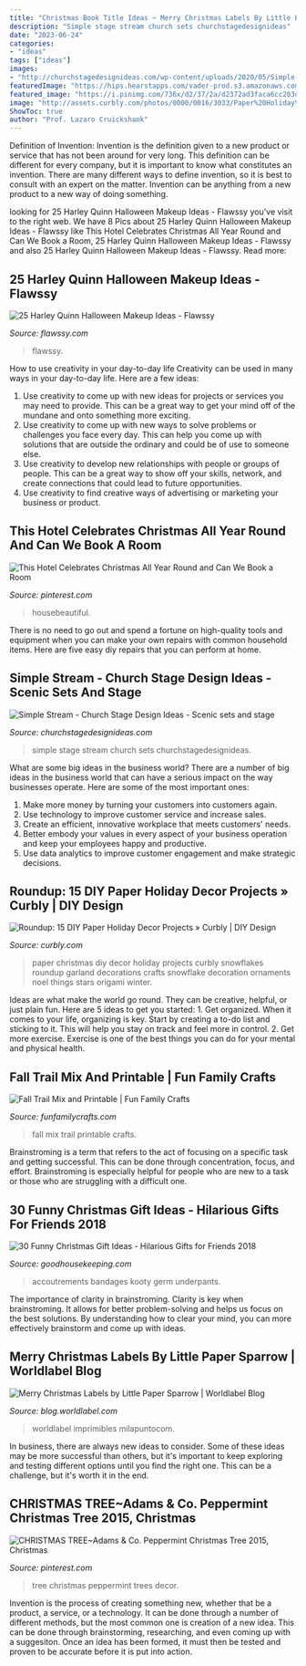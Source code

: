 ```yaml
---
title: "Christmas Book Title Ideas ~ Merry Christmas Labels By Little Paper Sparrow"
description: "Simple stage stream church sets churchstagedesignideas"
date: "2023-06-24"
categories:
- "ideas"
tags: ["ideas"]
images:
- "http://churchstagedesignideas.com/wp-content/uploads/2020/05/Simple-Stream-Stage-Design.jpg"
featuredImage: "https://hips.hearstapps.com/vader-prod.s3.amazonaws.com/1536614042-publictoilet-1536614018.jpg?crop=1xw:1xh;center,top&amp;resize=480:*"
featured_image: "https://i.pinimg.com/736x/d2/37/2a/d2372ad3faca6cc203d31cfff6360f15.jpg"
image: "http://assets.curbly.com/photos/0000/0016/3033/Paper%20Holiday%20Decor3_large_jpg.jpg?1355200799"
ShowToc: true
author: "Prof. Lazaro Cruickshank"
---
```



Definition of Invention:
Invention is the definition given to a new product or service that has not been around for very long. This definition can be different for every company, but it is important to know what constitutes an invention. There are many different ways to define invention, so it is best to consult with an expert on the matter. Invention can be anything from a new product to a new way of doing something.

	

		
looking for 25 Harley Quinn Halloween Makeup Ideas - Flawssy you've visit to the right web. We have 8 Pics about 25 Harley Quinn Halloween Makeup Ideas - Flawssy like This Hotel Celebrates Christmas All Year Round and Can We Book a Room, 25 Harley Quinn Halloween Makeup Ideas - Flawssy and also 25 Harley Quinn Halloween Makeup Ideas - Flawssy. Read more:
		
    
## 25 Harley Quinn Halloween Makeup Ideas - Flawssy

<img loading=lazy src="https://www.flawssy.com/wp-content/uploads/2016/05/new_age_harley_quinn_.jpg" onerror="this.onerror=null;this.src='https://tse1.mm.bing.net/th?id=OIP.0DVGIVdjlbvxQLAVtTJCgwHaLB&amp;pid=15.1';" alt="25 Harley Quinn Halloween Makeup Ideas - Flawssy">

_Source: flawssy.com_

>flawssy. 

	

How to use creativity in your day-to-day life
Creativity can be used in many ways in your day-to-day life. Here are a few ideas: 
1. Use creativity to come up with new ideas for projects or services you may need to provide. This can be a great way to get your mind off of the mundane and onto something more exciting. 
2. Use creativity to come up with new ways to solve problems or challenges you face every day. This can help you come up with solutions that are outside the ordinary and could be of use to someone else. 
3. Use creativity to develop new relationships with people or groups of people. This can be a great way to show off your skills, network, and create connections that could lead to future opportunities. 
4. Use creativity to find creative ways of advertising or marketing your business or product.

    
## This Hotel Celebrates Christmas All Year Round And Can We Book A Room

<img loading=lazy src="https://i.pinimg.com/736x/d2/37/2a/d2372ad3faca6cc203d31cfff6360f15.jpg" onerror="this.onerror=null;this.src='https://tse4.mm.bing.net/th?id=OIP.GWDUj-SQcSHGMNYdVwssuQHaLH&amp;pid=15.1';" alt="This Hotel Celebrates Christmas All Year Round and Can We Book a Room">

_Source: pinterest.com_

>housebeautiful. 

	

There is no need to go out and spend a fortune on high-quality tools and equipment when you can make your own repairs with common household items. Here are five easy diy repairs that you can perform at home.

    
## Simple Stream - Church Stage Design Ideas - Scenic Sets And Stage

<img loading=lazy src="http://churchstagedesignideas.com/wp-content/uploads/2020/05/Simple-Stream-Stage-Design.jpg" onerror="this.onerror=null;this.src='https://tse4.mm.bing.net/th?id=OIP.OAeGnC_o-zpdTlAKbTv1XwHaDv&amp;pid=15.1';" alt="Simple Stream - Church Stage Design Ideas - Scenic sets and stage">

_Source: churchstagedesignideas.com_

>simple stage stream church sets churchstagedesignideas. 

	

What are some big ideas in the business world?
There are a number of big ideas in the business world that can have a serious impact on the way businesses operate. Here are some of the most important ones: 
1. Make more money by turning your customers into customers again.
2. Use technology to improve customer service and increase sales.
3. Create an efficient, innovative workplace that meets customers' needs.
4. Better embody your values in every aspect of your business operation and keep your employees happy and productive.
5. Use data analytics to improve customer engagement and make strategic decisions.

    
## Roundup: 15 DIY Paper Holiday Decor Projects » Curbly | DIY Design

<img loading=lazy src="http://assets.curbly.com/photos/0000/0016/3033/Paper%20Holiday%20Decor3_large_jpg.jpg?1355200799" onerror="this.onerror=null;this.src='https://tse3.mm.bing.net/th?id=OIP.Nb-HiEi2rlycxRTq9P4YNQHaMW&amp;pid=15.1';" alt="Roundup: 15 DIY Paper Holiday Decor Projects » Curbly | DIY Design">

_Source: curbly.com_

>paper christmas diy decor holiday projects curbly snowflakes roundup garland decorations crafts snowflake decoration ornaments noel things stars origami winter. 

	

Ideas are what make the world go round. They can be creative, helpful, or just plain fun. Here are 5 ideas to get you started: 1. Get organized. When it comes to your life, organizing is key. Start by creating a to-do list and sticking to it. This will help you stay on track and feel more in control. 2. Get more exercise. Exercise is one of the best things you can do for your mental and physical health.

    
## Fall Trail Mix And Printable | Fun Family Crafts

<img loading=lazy src="https://funfamilycrafts.com/wp-content/uploads/2012/10/Fall-Trail-Mix-with-FREE-printable.jpg" onerror="this.onerror=null;this.src='https://tse2.mm.bing.net/th?id=OIP.J3sNE4FFxQ1a5EA3cUtI4wHaLG&amp;pid=15.1';" alt="Fall Trail Mix and Printable | Fun Family Crafts">

_Source: funfamilycrafts.com_

>fall mix trail printable crafts. 

	

Brainstroming is a term that refers to the act of focusing on a specific task and getting successful. This can be done through concentration, focus, and effort. Brainstroming is especially helpful for people who are new to a task or those who are struggling with a difficult one.

    
## 30 Funny Christmas Gift Ideas - Hilarious Gifts For Friends 2018

<img loading=lazy src="https://hips.hearstapps.com/vader-prod.s3.amazonaws.com/1536614042-publictoilet-1536614018.jpg?crop=1xw:1xh;center,top&amp;resize=480:*" onerror="this.onerror=null;this.src='https://tse4.mm.bing.net/th?id=OIP.jr3TZBR6I9J1QHIFgO4pjwAAAA&amp;pid=15.1';" alt="30 Funny Christmas Gift Ideas - Hilarious Gifts for Friends 2018">

_Source: goodhousekeeping.com_

>accoutrements bandages kooty germ underpants. 

	

The importance of clarity in brainstroming.
Clarity is key when brainstroming. It allows for better problem-solving and helps us focus on the best solutions. By understanding how to clear your mind, you can more effectively brainstorm and come up with ideas.

    
## Merry Christmas Labels By Little Paper Sparrow | Worldlabel Blog

<img loading=lazy src="https://blog.worldlabel.com/wp-content/myfiles/2013/12/holiday-labels-600x847.jpg" onerror="this.onerror=null;this.src='https://tse3.mm.bing.net/th?id=OIP.nhL6DI9-DC80SWYFqxo_DQHaKd&amp;pid=15.1';" alt="Merry Christmas Labels by Little Paper Sparrow | Worldlabel Blog">

_Source: blog.worldlabel.com_

>worldlabel imprimibles milapuntocom. 

	

In business, there are always new ideas to consider. Some of these ideas may be more successful than others, but it's important to keep exploring and testing different options until you find the right one. This can be a challenge, but it's worth it in the end.

    
## CHRISTMAS TREE~Adams &amp; Co. Peppermint Christmas Tree 2015, Christmas

<img loading=lazy src="https://i.pinimg.com/736x/5c/d2/31/5cd23120422eabe4f54c8d7596ed8a61.jpg" onerror="this.onerror=null;this.src='https://tse1.mm.bing.net/th?id=OIP.HCPSizjkPReEaz5Fw4e7jgHaLH&amp;pid=15.1';" alt="CHRISTMAS TREE~Adams &amp; Co. Peppermint Christmas Tree 2015, Christmas">

_Source: pinterest.com_

>tree christmas peppermint trees decor. 

	

Invention is the process of creating something new, whether that be a product, a service, or a technology. It can be done through a number of different methods, but the most common one is creation of a new idea. This can be done through brainstorming, researching, and even coming up with a suggesiton. Once an idea has been formed, it must then be tested and proven to be accurate before it is put into action.

